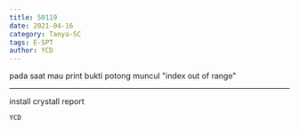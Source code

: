 ```yaml
---
title: 50119
date: 2021-04-16
category: Tanya-SC
tags: E-SPT
author: YCD
---
```


pada saat mau print bukti potong muncul "index out of range"

---

install crystall report

`YCD`
